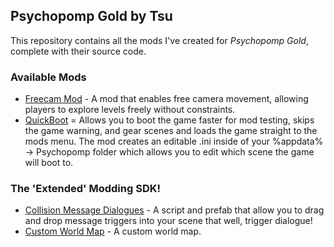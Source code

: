 ## Psychopomp Gold by Tsu

This repository contains all the mods I've created for *Psychopomp Gold*, complete with their source code.

### Available Mods

- [Freecam Mod](https://github.com/trevorftp/Psychopomp/tree/main/Freecam) - A mod that enables free camera movement, allowing players to explore levels freely without constraints.
- [QuickBoot](https://github.com/trevorftp/Psychopomp/tree/main/QuickBoot) = Allows you to boot the game faster for mod testing, skips the game warning, and gear scenes and loads the game straight to the mods menu. The mod creates an editable .ini inside of your %appdata% -> Psychopomp folder which allows you to edit which scene the game will boot to.


### The 'Extended' Modding SDK!

- [Collision Message Dialogues](https://github.com/trevorftp/Psychopomp/tree/main/Extended%20SDK/MessageTrigger) - A script and prefab that allow you to drag and drop message triggers into your scene that well, trigger dialogue!
- [Custom World Map](https://github.com/trevorftp/Psychopomp/tree/main/Extended%20SDK/CustomWorldMap) - A custom world map.
